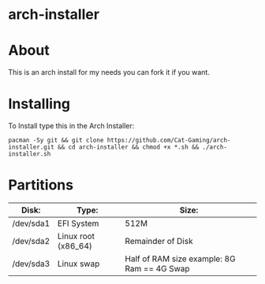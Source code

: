# arch-installer

# About
This is an arch install for my needs you can fork it if you want.

# Installing

To Install type this in the Arch Installer:
```
pacman -Sy git && git clone https://github.com/Cat-Gaming/arch-installer.git && cd arch-installer && chmod +x *.sh && ./arch-installer.sh
```

# Partitions

| Disk:     	| Type:               	| Size:                                       	|
|-----------	|---------------------	|---------------------------------------------	|
| /dev/sda1 	| EFI System          	| 512M                                        	|
| /dev/sda2 	| Linux root (x86_64) 	| Remainder of Disk                           	|
| /dev/sda3 	| Linux swap          	| Half of RAM size example: 8G Ram == 4G Swap 	|
